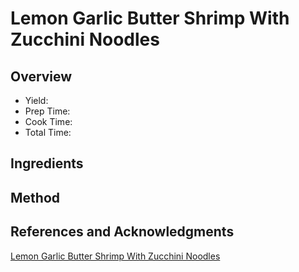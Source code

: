 # Lemon Garlic Butter Shrimp With Zucchini Noodles

## Overview

- Yield:
- Prep Time:
- Cook Time:
- Total Time:

## Ingredients


## Method



## References and Acknowledgments

[Lemon Garlic Butter Shrimp With Zucchini Noodles](https://www.eatwell101.com/lemon-garlic-butter-shrimp-with-zucchini-noodles)

